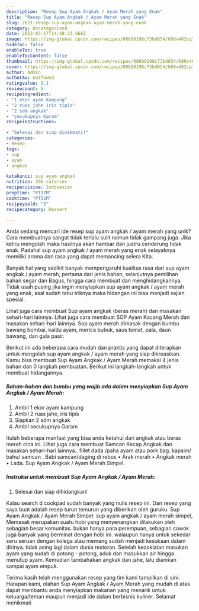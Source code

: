 ```yaml
---
description: "Resep Sup Ayam Angkak / Ayam Merah yang Enak"
title: "Resep Sup Ayam Angkak / Ayam Merah yang Enak"
slug: 2621-resep-sup-ayam-angkak-ayam-merah-yang-enak
category: Uncategorized
date: 2023-03-17T14:48:33.566Z
image: https://img-global.cpcdn.com/recipes/08698198c73bd854/680x482cq70/sup-ayam-angkak-ayam-merah-foto-resep-utama.jpg
hideToc: false
enableToc: true
enableTocContent: false
thumbnail: https://img-global.cpcdn.com/recipes/08698198c73bd854/680x482cq70/sup-ayam-angkak-ayam-merah-foto-resep-utama.jpg
cover: https://img-global.cpcdn.com/recipes/08698198c73bd854/680x482cq70/sup-ayam-angkak-ayam-merah-foto-resep-utama.jpg
author: Admin
authorAv: notfound
ratingvalue: 3.1
reviewcount: 5
recipeingredient:
- "1 ekor ayam kampung"
- "2 ruas jahe iris tipis"
- "2 sdm angkak"
- "secukupnya Garam"
recipeinstructions:

- "Selesai dan siap dinikmati!"
categories:
- Resep
tags:
- sup
- ayam
- angkak

katakunci: sup ayam angkak 
nutrition: 206 calories
recipecuisine: Indonesian
preptime: "PT37M"
cooktime: "PT51M"
recipeyield: "3"
recipecategory: Dessert

---
```





Anda sedang mencari ide resep sup ayam angkak / ayam merah yang unik? Cara membuatnya sangat tidak terlalu sulit namun tidak gampang juga. Jika keliru mengolah maka hasilnya akan hambar dan justru cenderung tidak enak. Padahal sup ayam angkak / ayam merah yang enak selayaknya memiliki aroma dan rasa yang dapat memancing selera Kita.





Banyak hal yang sedikit banyak mempengaruhi kualitas rasa dari sup ayam angkak / ayam merah, pertama dari jenis bahan, selanjutnya pemilihan bahan segar dan Bagus, hingga cara membuat dan menghidangkannya. Tidak usah pusing jika ingin menyiapkan sup ayam angkak / ayam merah yang enak,      asal sudah tahu triknya maka hidangan ini bisa menjadi sajian spesial.














Lihat juga cara membuat Sup ayam angkak (beras merah) dan masakan sehari-hari lainnya. Lihat juga cara membuat SOP Ayam Kacang Merah dan masakan sehari-hari lainnya. Sop ayam merah dimasak dengan bumbu bawang bombai, kaldu ayam, merica bubuk, saus tomat, pala, daun bawang, dan gula pasir.






Berikut ini ada beberapa cara mudah dan praktis yang dapat diterapkan untuk mengolah sup ayam angkak / ayam merah yang siap dikreasikan. Kamu bisa membuat Sup Ayam Angkak / Ayam Merah memakai 4 jenis bahan dan 0 langkah pembuatan. Berikut ini langkah-langkah untuk membuat hidangannya.

<!--inarticleads1-->

##### Bahan-bahan dan bumbu yang wajib ada dalam menyiapkan Sup Ayam Angkak / Ayam Merah:

1. Ambil 1 ekor ayam kampung
1. Ambil 2 ruas jahe, iris tipis
1. Siapkan 2 sdm angkak
1. Ambil secukupnya Garam


Itulah beberapa manfaat yang bisa anda ketahui dari angkak atau beras merah cina ini. Lihat juga cara membuat Samcan Kecap Angkak dan masakan sehari-hari lainnya.. fillet dada /paha ayam atau pork bag. kapsim/ bahu/ samcan . Babi samcan/daging di rebus • Arak merah • Angkak merah • Lada. Sup Ayam Angkak / Ayam Merah Simpel. 

<!--inarticleads2-->

##### Instruksi untuk membuat Sup Ayam Angkak / Ayam Merah:


1. Selesai dan siap dihidangkan!

Kalau search d cookpad sudah banyak yang nulis resep ini. Dan resep yang saya buat adalah resep turun temurun yang diberikan oleh guruku. Sup Ayam Angkak / Ayam Merah Simpel. sup ayam angkak / ayam merah simpel, Memasak merupakan suatu hobi yang menyenangkan dilakukan oleh sebagian besar komunitas. bukan hanya para perempuan, sebagian cowok juga banyak yang berminat dengan hobi ini. walaupun hanya untuk sekedar seru seruan dengan kolega atau memang sudah menjadi kesukaan dalam dirinya. tidak asing lagi dalam dunia restoran. Setelah kecoklatan masukan ayam yang sudah di potong - potong, aduk dan masukkan air hingga menutup ayam. Kemudian tambahakan angkak dan jahe, lalu diamkan sampai ayam empuk. 

Terima kasih telah menggunakan resep yang tim kami tampilkan di sini. Harapan kami, olahan Sup Ayam Angkak / Ayam Merah yang mudah di atas dapat membantu anda menyiapkan makanan yang menarik untuk keluarga/teman maupun menjadi ide dalam berbisnis kuliner. Selamat menikmati
